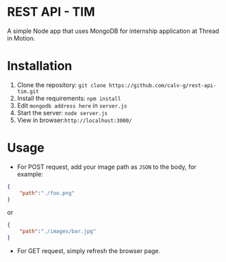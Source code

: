 
# REST API - TIM
A simple Node app that uses MongoDB for internship application at Thread in Motion.

# Installation
1. Clone the repository: ``git clone https://github.com/calv-g/rest-api-tim.git``
2. Install the requirements: ``npm install``
3. Edit ``mongodb address here`` in ``server.js``
4. Start the server: ``node server.js``
5. View in browser:``http://localhost:3000/``

# Usage
 - For POST request, add your image path as ``JSON`` to the body, for example:
```json
{
	"path":"./foo.png"
}
```
or
```json
{
	"path":"./images/bar.jpg"
}
```
 - For GET request, simply refresh the browser page.
